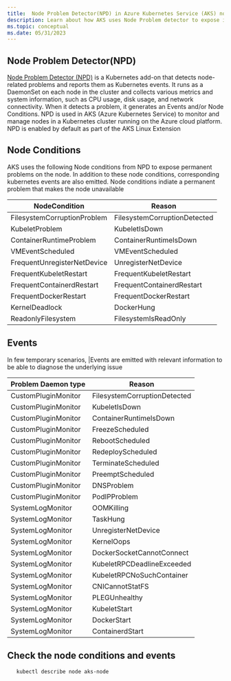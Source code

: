 ```yaml
---
title:  Node Problem Detector(NPD) in Azure Kubernetes Service (AKS) nodes
description: Learn about how AKS uses Node Problem detector to expose issues with the node
ms.topic: conceptual
ms.date: 05/31/2023
---
```


## Node Problem Detector(NPD)

[Node Problem Detector (NPD)](https://github.com/kubernetes/node-problem-detector) is a Kubernetes add-on that detects node-related problems and reports them as Kubernetes events. It runs as a DaemonSet on each node in the cluster and collects various metrics and system information, such as CPU usage, disk usage, and network connectivity. When it detects a problem, it generates an Events and/or Node Conditions. NPD is used in AKS (Azure Kubernetes Service) to monitor and manage nodes in a Kubernetes cluster running on the Azure cloud platform. NPD is enabled by default as part of the AKS Linux Extension


## Node Conditions
AKS uses the following Node conditions from NPD to expose permanent problems on the node. In addition to these node conditions, corresponding kubernetes events are also emitted. Node conditions indiate a permanent problem that makes the node unavailable

| NodeCondition | Reason |  
| --- | --- | 
| FilesystemCorruptionProblem | FilesystemCorruptionDetected |
| KubeletProblem | KubeletIsDown |
| ContainerRuntimeProblem | ContainerRuntimeIsDown |
| VMEventScheduled | VMEventScheduled |
| FrequentUnregisterNetDevice | UnregisterNetDevice|
|FrequentKubeletRestart|FrequentKubeletRestart|
|FrequentContainerdRestart|FrequentContainerdRestart|
|FrequentDockerRestart|FrequentDockerRestart|
|KernelDeadlock|DockerHung|
|ReadonlyFilesystem |FilesystemIsReadOnly|

## Events 
In few temporary scenarios, |Events are emitted with relevant information to be able to diagnose the underlying issue

|Problem Daemon type| Reason  | 
|---|---|
|CustomPluginMonitor|FilesystemCorruptionDetected|
|CustomPluginMonitor|KubeletIsDown|
|CustomPluginMonitor|ContainerRuntimeIsDown|
|CustomPluginMonitor|FreezeScheduled|
|CustomPluginMonitor|RebootScheduled|
|CustomPluginMonitor|RedeployScheduled|
|CustomPluginMonitor|TerminateScheduled|
|CustomPluginMonitor|PreemptScheduled|
|CustomPluginMonitor|DNSProblem|
|CustomPluginMonitor|PodIPProblem|
|SystemLogMonitor|OOMKilling|
|SystemLogMonitor|TaskHung|
|SystemLogMonitor|UnregisterNetDevice|
|SystemLogMonitor| KernelOops|
|SystemLogMonitor| DockerSocketCannotConnect|
|SystemLogMonitor| KubeletRPCDeadlineExceeded|
|SystemLogMonitor|KubeletRPCNoSuchContainer|
|SystemLogMonitor|CNICannotStatFS|
|SystemLogMonitor|PLEGUnhealthy|
|SystemLogMonitor|KubeletStart|
|SystemLogMonitor|DockerStart|
|SystemLogMonitor|ContainerdStart|

## Check the node conditions and events
 ```azurecli-interactive
    kubectl describe node aks-node
```
